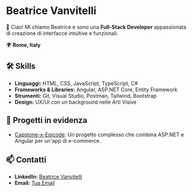 # Beatrice Vanvitelli

👋 Ciao! Mi chiamo Beatrice e sono una **Full-Stack Developer** appassionata di creazione di interfacce intuitive e funzionali.

🌍 **Rome, Italy**

## 🛠️ Skills
- **Linguaggi:** HTML, CSS, JavaScript, TypeScript, C#
- **Frameworks & Libraries:** Angular, ASP.NET Core, Entity Framework
- **Strumenti:** Git, Visual Studio, Postman, Tailwind, Bootstrap
- **Design:** UX/UI con un background nelle Arti Visive

## 🌟 Progetti in evidenza
- [Capstone-x-Epicode](https://github.com/BeatriceV96/Capstone-x-Epicode): Un progetto complesso che combina ASP.NET e Angular per un'app di e-commerce.

## 📫 Contatti
- **LinkedIn:** [Beatrice Vanvitelli](https://linkedin.com/in/beatrice-vanvitelli-81926a252)
- **Email:** [Tua Email](beatricevanvitelli1@gmail.com)

<!--
**BeatriceV96/BeatriceV96** is a ✨ _special_ ✨ repository because its `README.md` (this file) appears on your GitHub profile.

Here are some ideas to get you started:

- 🔭 I’m currently working on ...
- 🌱 I’m currently learning ...
- 👯 I’m looking to collaborate on ...
- 🤔 I’m looking for help with ...
- 💬 Ask me about ...
- 📫 How to reach me: ...
- 😄 Pronouns: ...
- ⚡ Fun fact: ...
-->
